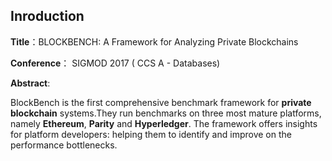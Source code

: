 ## Inroduction

**Title**：BLOCKBENCH: A Framework for Analyzing Private Blockchains

**Conference**： SIGMOD 2017 ( CCS A - Databases)

**Abstract**: 

BlockBench is the first comprehensive benchmark framework for **private blockchain** systems.They run benchmarks on three most mature platforms, namely **Ethereum**, **Parity** and **Hyperledger**. The framework offers insights for platform developers: helping them to identify and improve on the performance bottlenecks.
